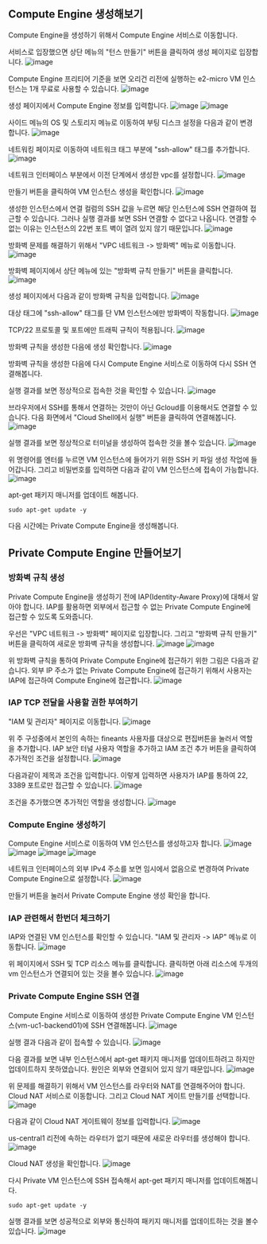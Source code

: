 
## Compute Engine 생성해보기
Compute Engine을 생성하기 위해서 Compute Engine 서비스로 이동합니다.

서비스로 입장했으면 상단 메뉴의 "턴스 만들기" 버튼을 클릭하여 생성 페이지로 입장합니다.
![image](imgs/Pasted%20image%2020250819113607.png)

Compute Engine 프리티어 기준을 보면 오리건 리전에 실행하는 e2-micro VM 인스턴스는 1개 무료로 사용할 수 있습니다.
![image](imgs/Pasted%20image%2020250819121910.png)

생성 페이지에서 Compute Engine 정보를 입력합니다.
![image](imgs/Pasted%20image%2020250819122728.png)
![image](imgs/Pasted%20image%2020250819122735.png)

사이드 메뉴의 OS 및 스토리지 메뉴로 이동하여 부팅 디스크 설정을 다음과 같이 변경합니다.
![image](imgs/Pasted%20image%2020250819123442.png)

네트워킹 페이지로 이동하여 네트워크 태그 부분에 "ssh-allow" 태그를 추가합니다.
![image](imgs/Pasted%20image%2020250819123953.png)

네트워크 인터페이스 부분에서 이전 단계에서 생성한 vpc를 설정합니다.
![image](imgs/Pasted%20image%2020250819124035.png)

만들기 버튼을 클릭하여 VM 인스턴스 생성을 확인합니다.
![image](imgs/Pasted%20image%2020250819124259.png)

생성한 인스턴스에서 연결 컬럼의 SSH 값을 누르면 해당 인스턴스에 SSH 연결하여 접근할 수 있습니다. 그러나 실행 결과를 보면 SSH 연결할 수 없다고 나옵니다. 연결할 수 없는 이유는 인스턴스의 22번 포트 벽이 열려 있지 않기 때문입니다.
![image](imgs/Pasted%20image%2020250819124657.png)

방화벽 문제를 해결하기 위해서 "VPC 네트워크 -> 방화벽" 메뉴로 이동합니다.
![image](imgs/Pasted%20image%2020250819124813.png)

방화벽 페이지에서 상단 메뉴에 있는 "방화벽 규칙 만들기" 버튼을 클릭합니다.
![image](imgs/Pasted%20image%2020250819125327.png)

생성 페이지에서 다음과 같이 방화벽 규칙을 입력합니다.
![image](imgs/Pasted%20image%2020250819130840.png)

대상 태그에 "ssh-allow" 태그를 단 VM 인스턴스에만 방화벽이 작동합니다.
![image](imgs/Pasted%20image%2020250819130104.png)

TCP/22 프로토콜 및 포트에만 트래픽 규칙이 적용됩니다.
![image](imgs/Pasted%20image%2020250819130112.png)

방화벽 규칙을 생성한 다음에 생성 확인합니다.
![image](imgs/Pasted%20image%2020250819130956.png)

방화벽 규칙을 생성한 다음에 다시 Compute Engine 서비스로 이동하여 다시 SSH 연결해봅니다.

실행 결과를 보면 정상적으로 접속한 것을 확인할 수 있습니다.
![image](imgs/Pasted%20image%2020250819131244.png)

브라우저에서 SSH를 통해서 연결하는 것만이 아닌 Gcloud를 이용해서도 연결할 수 있습니다. 다음 화면에서 "Cloud Shell에서 실행" 버튼을 클릭하여 연결해봅니다.
![image](imgs/Pasted%20image%2020250819131336.png)

실행 결과를 보면 정상적으로 터미널을 생성하여 접속한 것을 볼수 있습니다.
![image](imgs/Pasted%20image%2020250819131500.png)

위 명령어를 엔터를 누르면 VM 인스턴스에 들어가기 위한 SSH 키 파일 생성 작업에 들어갑니다. 그리고 비밀번호를 입력하면 다음과 같이 VM 인스턴스에 접속이 가능합니다.
![image](imgs/Pasted%20image%2020250819132026.png)

apt-get 패키지 매니저를 업데이트 해봅니다.
```shell
sudo apt-get update -y
```

다음 시간에는 Private Compute Engine을 생성해봅니다.

## Private Compute Engine 만들어보기
### 방화벽 규칙 생성
Private Compute Engine을 생성하기 전에 IAP(Identity-Aware Proxy)에 대해서 알아야 합니다. IAP를 활용하면 외부에서 접근할 수 없는 Private Compute Engine에 접근할 수 있도록 도와줍니다.

우선은 "VPC 네트워크 -> 방화벽" 페이지로 입장합니다.  그리고 "방화벽 규칙 만들기" 버튼을 클릭하여 새로운 방화벽 규칙을 생성합니다.
![image](imgs/Pasted%20image%2020250819134051.png)
![image](imgs/Pasted%20image%2020250819134100.png)

위 방화벽 규칙을 통하여 Private Compute Engine에 접근하기 위한 그림은 다음과 같습니다.  외부 IP 주소가 없는 Private Compute Engine에 접근하기 위해서 사용자는 IAP에 접근하여 Compute Engine에 접근합니다.
![image](imgs/Pasted%20image%2020250819134342.png)

### IAP TCP 전달을 사용할 권한 부여하기
"IAM 및 관리자" 페이지로 이동합니다.
![image](imgs/Pasted%20image%2020250819140725.png)

위 주 구성중에서 본인의 속하는 fineants 사용자를 대상으로 편집버튼을 눌러서 역할을 추가합니다. 
IAP 보안 터널 사용자 역할을 추가하고 IAM 조건 추가 버튼을 클릭하여 추가적인 조건을 설정합니다.
![image](imgs/Pasted%20image%2020250819140915.png)

다음과같이 제목과 조건을 입력합니다. 이렇게 입력하면 사용자가 IAP를 통하여 22, 3389 포트로만 접근할 수 있습니다.
![image](imgs/Pasted%20image%2020250819141028.png)

조건을 추가했으면 추가적인 역할을 생성합니다.
![image](imgs/Pasted%20image%2020250819141539.png)

### Compute Engine 생성하기
Compute Engine 서비스로 이동하여 VM 인스턴스를 생성하고자 합니다.
![image](imgs/Pasted%20image%2020250819142712.png)
![image](imgs/Pasted%20image%2020250819142719.png)
![image](imgs/Pasted%20image%2020250819142725.png)
![image](imgs/Pasted%20image%2020250819142740.png)

네트워크 인터페이스의 외부 IPv4 주소를 보면 임시에서 없음으로 변경하여 Private Compute Engine으로 설정합니다.
![image](imgs/Pasted%20image%2020250819142748.png)

만들기 버튼을 눌러서 Private Compute Engine 생성 확인을 합니다.

### IAP 관련해서 한번더 체크하기
IAP와 연결된 VM 인스턴스를 확인할 수 있습니다. "IAM 및 관리자 -> IAP" 메뉴로 이동합니다.
![image](imgs/Pasted%20image%2020250819143116.png)

위 페이지에서 SSH 및 TCP 리소스 메뉴를 클릭합니다. 클릭하면 아래 리소스에 두개의 vm 인스턴스가 연결되어 있는 것을 볼수 있습니다.
![image](imgs/Pasted%20image%2020250819143142.png)

### Private Compute Engine SSH 연결
Compute Engine 서비스로 이동하여 생성한 Private Compute Engine VM 인스턴스(vm-uc1-backend01)에 SSH 연결해봅니다.
![image](imgs/Pasted%20image%2020250819143558.png)

실행 결과 다음과 같이 접속할 수 있습니다.
![image](imgs/Pasted%20image%2020250819143656.png)

다음 결과를 보면 내부 인스턴스에서 apt-get 패키지 매니저를 업데이트하려고 하지만 업데이트하지 못하였습니다. 원인은 외부와 연결되어 있지 않기 때문입니다.
![image](imgs/Pasted%20image%2020250819143817.png)

위 문제를 해결하기 위해서 VM 인스턴스를 라우터와 NAT를 연결해주어야 합니다.
Cloud NAT 서비스로 이동합니다. 그리고 Cloud NAT 게이트 만들기를 선택합니다.
![image](imgs/Pasted%20image%2020250819144539.png)

다음과 같이 Cloud NAT 게이트웨이 정보를 입력합니다.
![image](imgs/Pasted%20image%2020250819145137.png)

us-central1 리전에 속하는 라우터가 없기 때문에 새로운 라우터를 생성해야 합니다.
![image](imgs/Pasted%20image%2020250819145252.png)

Cloud NAT 생성을 확인합니다.
![image](imgs/Pasted%20image%2020250819150151.png)

다시 Private VM 인스턴스에 SSH 접속해서 apt-get 패키지 매니저를 업데이트해봅니다.
```shell
sudo apt-get update -y
```

실행 결과를 보면 성공적으로 외부와 통신하여 패키지 매니저를 업데이트하는 것을 볼수 있습니다.
![image](imgs/Pasted%20image%2020250819150458.png)

